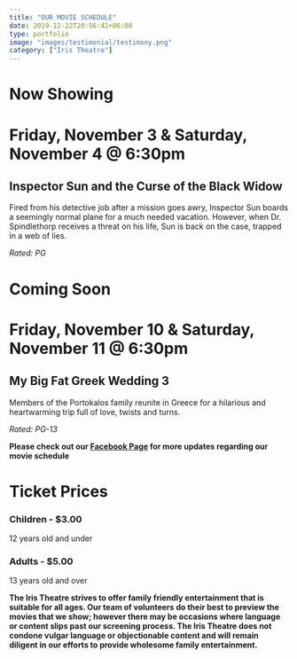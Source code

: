 ```yaml
---
title: "OUR MOVIE SCHEDULE"
date: 2019-12-22T20:56:42+06:00
type: portfolio
image: "images/testimonial/testimony.png"
category: ["Iris Theatre"]
---
```


# Now Showing

# Friday, November 3 & Saturday, November 4 @ 6:30pm

## Inspector Sun and the Curse of the Black Widow

Fired from his detective job after a mission goes awry, Inspector Sun boards a seemingly normal plane for a much needed vacation. However, when Dr. Spindlethorp receives a threat on his life, Sun is back on the case, trapped in a web of lies.

_Rated: PG_

# Coming Soon

# Friday, November 10 & Saturday, November 11 @ 6:30pm

## My Big Fat Greek Wedding 3

Members of the Portokalos family reunite in Greece for a hilarious and heartwarming trip full of love, twists and turns.

_Rated: PG-13_

**Please check out our [Facebook Page](https://www.facebook.com/Themotzingcenter/) for more updates regarding our movie schedule**

# Ticket Prices

### Children - $3.00
12 years old and under

### Adults - $5.00 
13 years old and over

**The Iris Theatre strives to offer family friendly entertainment that is suitable for all ages. Our team of volunteers do their best to preview the movies that we show; however there may be occasions where language or content slips past our screening process. The Iris Theatre does not condone vulgar language or objectionable content and will remain diligent in our efforts to provide wholesome family entertainment.**
